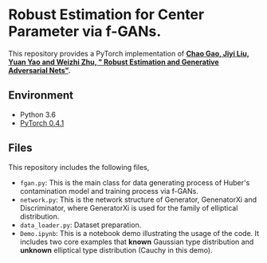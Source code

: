 # Robust Estimation for Center Parameter via f-GANs.
This repository provides a PyTorch implementation of **[Chao Gao, Jiyi Liu, Yuan Yao and Weizhi Zhu, "
Robust Estimation and Generative Adversarial Nets"](https://arxiv.org/abs/1810.02030).**

## Environment
* Python 3.6
* [PyTorch 0.4.1](http://pytorch.org/)

## Files
This repository includes the following files,
* `fgan.py`: This is the main class for data generating process of Huber's contamination model and training process via f-GANs.
* `network.py`: This is the network structure of Generator, GenenatorXi and Discriminator, where GeneratorXi is used for the family of elliptical distribution.
* `data_loader.py`: Dataset preparation.
* `Demo.ipynb`: This is a notebook demo illustrating the usage of the code. It includes two core examples that **known** Gaussian type distribution and **unknown** elliptical type distribution (Cauchy in this demo). 